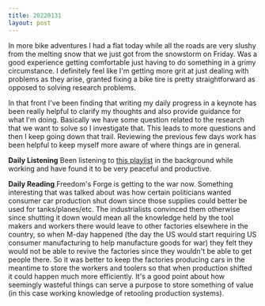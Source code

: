 ```yaml
---
title: 20220131
layout: post
---
```


In more bike adventures I had a flat today while all the roads are very slushy from the melting snow that we just got from the snowstorm on Friday. Was a good experience getting comfortable just having to do something in a grimy circumstance. I definitely feel like I'm getting more grit at just dealing with problems as they arise, granted fixing a bike tire is pretty straightforward as opposed to solving research problems. 

In that front I've been finding that writing my daily progress in a keynote has been really helpful to clarify my thoughts and also provide guidance for what I'm doing. Basically we have some question related to the research that we want to solve so I investigate that. This leads to more questions and then I keep going down that trail. Reviewing the previous few days work has been helpful to keep myself more aware of where things are in general.

**Daily Listening**
Been listening to [this playlist](https://open.spotify.com/playlist/6b6A588mPhVfVb0Nj0ck3A?si=83770c373e1940f0) in the background while working and have found it to be very peaceful and productive. 


**Daily Reading**
Freedom's Forge is getting to the war now. Something interesting that was talked about was how certain politicians wanted consumer car production shut down since those supplies could better be used for tanks/planes/etc. The industrialists convinced them otherwise since shutting it down would mean all the knowledge held by the tool makers and workers there would leave to other factories elsewhere in the country, so when M-day happened (the day the US would start requiring US consumer manufacturing to help manufacture goods for war) they felt they would not be able to revive the factories since they wouldn't be able to get people there. So it was better to keep the factories producing cars in the meantime to store the workers and toolers so that when production shifted it could happen much more efficiently. It's a good point about how seemingly wasteful things can serve a purpose to store something of value (in this case working knowledge of retooling production systems).
